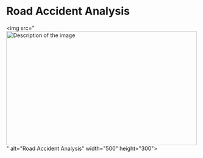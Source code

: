 # Road Accident Analysis
 
<img src="<img src="[https://drive.google.com/file/d/1k0vrF9J_SYuLd7bP8dJ90FF98Y3xG56B/view?usp=sharing](https://drive.google.com/file/d/1k0vrF9J_SYuLd7bP8dJ90FF98Y3xG56B/view?usp=sharing)" alt="Description of the image" width="500" height="300">" alt="Road Accident Analysis" width="500" height="300">

